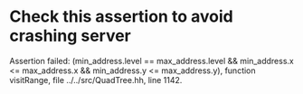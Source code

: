 

# Check this assertion to avoid crashing server

Assertion failed: (min_address.level == max_address.level && min_address.x <= max_address.x && min_address.y <= max_address.y), function visitRange, file ../../src/QuadTree.hh, line 1142.